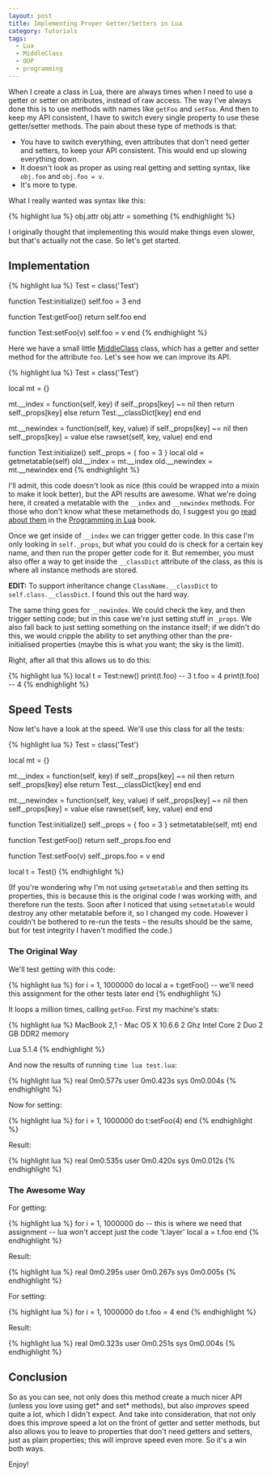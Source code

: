 ```yaml
---
layout: post
title: Implementing Proper Getter/Setters in Lua
category: Tutorials
tags:
  - Lua
  - MiddleClass
  - OOP
  - programming
---
```


When I create a class in Lua, there are always times when I need to use a getter or setter on attributes, instead of raw access. The way I've always done this is to use methods with names like `getFoo` and `setFoo`. And then to keep my API consistent, I have to switch every single property to use these getter/setter methods. The pain about these type of methods is that:

* You have to switch everything, even attributes that don't need getter and setters, to keep your API consistent. This would end up slowing everything down.
* It doesn't look as proper as using real getting and setting syntax, like `obj.foo` and `obj.foo = v`.
* It's more to type.

What I really wanted was syntax like this:

{% highlight lua %}
obj.attr
obj.attr = something
{% endhighlight %}

I originally thought that implementing this would make things even slower, but that's actually not the case. So let's get started.

## Implementation

{% highlight lua %}
Test = class('Test')

function Test:initialize()
  self.foo = 3
end

function Test:getFoo()
  return self.foo
end

function Test:setFoo(v)
  self.foo = v
end
{% endhighlight %}

Here we have a small little [MiddleClass](http://github.com/kikito/middleclass) class, which has a getter and setter method for the attribute `foo`. Let's see how we can improve its API.

{% highlight lua %}
Test = class('Test')

local mt = {}

mt.__index = function(self, key) 
  if self._props[key] ~= nil then
    return self._props[key]
  else
    return Test.__classDict[key]
  end
end

mt.__newindex = function(self, key, value)
  if self._props[key] ~= nil then
    self._props[key] = value
  else
    rawset(self, key, value)
  end
end

function Test:initialize()
  self._props = { foo = 3 }
  local old = getmetatable(self)
  old.__index = mt.__index
  old.__newindex = mt.__newindex
end
{% endhighlight %}

I'll admit, this code doesn't look as nice (this could be wrapped into a mixin to make it look better), but the API results are awesome. What we're doing here, it created a metatable with the `__index` and `__newindex` methods. For those who don't know what these metamethods do, I suggest you go [read about them](http://www.lua.org/pil/13.html) in the [Programming in Lua](http://www.lua.org/pil/) book.

Once we get inside of `__index` we can trigger getter code. In this case I'm only looking in `self._props`, but what you could do is check for a certain key name, and then run the proper getter code for it. But remember, you must also offer a way to get inside the `__classDict` attribute of the class, as this is where all instance methods are stored.

**EDIT:** To support inheritance change `ClassName.__classDict` to `self.class.__classDict`. I found this out the hard way.

The same thing goes for `__newindex`. We could check the key, and then trigger setting code; but in this case we're just setting stuff in `_props`. We also fall back to just setting something on the instance itself; if we didn't do this, we would cripple the ability to set anything other than the pre-initialised properties (maybe this is what you want; the sky is the limit).

Right, after all that this allows us to do this:

{% highlight lua %}
local t = Test:new()
print(t.foo) -- 3
t.foo = 4
print(t.foo) -- 4
{% endhighlight %}

## Speed Tests

Now let's have a look at the speed. We'll use this class for all the tests:

{% highlight lua %}
Test = class('Test')

local mt = {}

mt.__index = function(self, key) 
  if self._props[key] ~= nil then
    return self._props[key]
  else
    return Test.__classDict[key]
  end
end

mt.__newindex = function(self, key, value)
  if self._props[key] ~= nil then
    self._props[key] = value
  else
    rawset(self, key, value)
  end
end

function Test:initialize()
  self._props = { foo = 3 }
  setmetatable(self, mt)
end

function Test:getFoo()
  return self._props.foo
end

function Test:setFoo(v)
  self._props.foo = v
end

local t = Test()
{% endhighlight %}

(If you're wondering why I'm not using `getmetatable` and then setting its properties, this is because this is the original code I was working with, and therefore run the tests. Soon after I noticed that using `setmetatable` would destroy any other metatable before it, so I changed my code. However I couldn't be bothered to re-run the tests &ndash; the results should be the same, but for test integrity I haven't modified the code.)

### The Original Way

We'll test getting with this code:

{% highlight lua %}
for i = 1, 1000000 do
  local a = t:getFoo() -- we'll need this assignment for the other tests later
end
{% endhighlight %}

It loops a million times, calling `getFoo`. First my machine's stats:

{% highlight lua %}
MacBook 2,1 - Mac OS X 10.6.6
2 Ghz Intel Core 2 Duo
2 GB DDR2 memory

Lua 5.1.4
{% endhighlight %}

And now the results of running `time lua test.lua`:

{% highlight lua %}
real	0m0.577s
user	0m0.423s
sys	0m0.004s
{% endhighlight %}

Now for setting:

{% highlight lua %}
for i = 1, 1000000 do
  t:setFoo(4)
end
{% endhighlight %}

Result:

{% highlight lua %}
real	0m0.535s
user	0m0.420s
sys	0m0.012s
{% endhighlight %}

### The Awesome Way

For getting:

{% highlight lua %}
for i = 1, 1000000 do
  -- this is where we need that assignment
  -- lua won't accept just the code 't.layer'
  local a = t.foo
end
{% endhighlight %}

Result:

{% highlight lua %}
real	0m0.295s
user	0m0.267s
sys	0m0.005s
{% endhighlight %}

For setting:

{% highlight lua %}
for i = 1, 1000000 do
  t.foo = 4
end
{% endhighlight %}

Result:

{% highlight lua %}
real	0m0.323s
user	0m0.251s
sys	0m0.004s
{% endhighlight %}

## Conclusion

So as you can see, not only does this method create a much nicer API (unless you love using get* and set* methods), but also _improves_ speed quite a lot, which I didn't expect. And take into consideration, that not only does this improve speed a lot on the front of getter and setter methods, but also allows you to leave to properties that don't need getters and setters, just as plain properties; this will improve speed even more. So it's a win both ways.

Enjoy!
